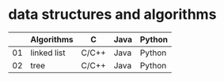 # data structures and algorithms

|    | Algorithms                          | C     | Java | Python |
|----|-------------------------------------|-------|------|--------|
| 01 | linked list                         | C/C++ | Java | Python
| 02 | tree                                | C/C++ | Java | Python


